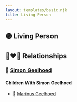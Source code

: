 ```yaml
---
layout: templates/basic.njk
title: Living Person
---
```

## 🟣 Living Person

## 👩‍❤️‍👨 Relationships

### 🔵 [Simon Geelhoed](/people/7/784264)

#### Children With Simon Geelhoed
* 🔵 [Marinus Geelhoed](/people/4/47020978)